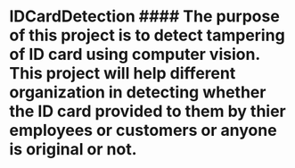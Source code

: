 # IDCardDetection #### The purpose of this project is to detect tampering of ID card using computer vision. This project will help different organization in detecting whether the ID card provided to them by thier employees or customers or anyone is original or not. 
